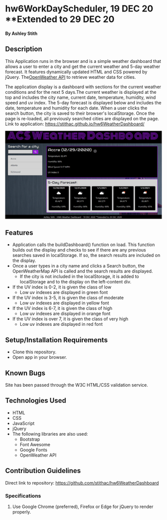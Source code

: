# hw6WorkDayScheduler, 19 DEC 20 **Extended to 29 DEC 20
#### By Ashley Stith
## Description
This Application runs in the browser and is a simple weather dashboard that allows a user to enter a city and get the current weather and 5-day weather forecast. It features dynamically updated HTML and CSS powered by jQuery. The[OpenWeather API](https://openweathermap.org/api) to retrieve weather data for cities.

The application display is a dashboard with sections for the current weather conditions and for the next 5 days.The current weather is displayed at the top and includes the city name, current date, temperature, humidity, wind speed and uv index.  The 5-day forecast is displayed below and includes the date, temperature and humidity for each date. When a user clicks the search button, the city is saved to their browser's localStorage. Once the page is re-loaded, all previously searched cities are displayed on the page. Link to application: https://stithac.github.io/hw6WeatherDashboard/

![Alt text](./screenshot.png?raw=true)

## Features
* Application calls the buildDashboard() function on load.  This function builds out the display and checks to see if there are any previous searches saved in localStorage.  If so, the search results are included on the display.
* Once a user types in a city name and clicks a Search button, the OpenWeatherMap API is called and the search results are displayed.
    * If the city is not included in the localStorage, it is added to localStorage and to the display on the left-content div.
* If the UV index is 0-2, it is given the class of low
    * Low uv indexes are displayed in green font
* If the UV index is 3-5, it is given the class of moderate
    * Low uv indexes are displayed in yellow font
* If the UV index is 6-7, it is given the class of high
    * Low uv indexes are displayed in orange font
* If the UV index is over 7, it is given the class of very high
    * Low uv indexes are displayed in red font

## Setup/Installation Requirements
* Clone this repository.
* Open app in your browser.

## Known Bugs
Site has been passed through the W3C HTML/CSS validation service.

## Technologies Used
* HTML
* CSS
* JavaScript
* jQuery
* The following libraries are also used:
    * Bootstrap
    * Font Awesome
    * Google Fonts
    * OpenWeather API

## Contribution Guidelines
Direct link to repository: https://github.com/stithac/hw6WeatherDashboard

### Specifications
1. Use Google Chrome (preferred), Firefox or Edge for jQuery to render properly.
